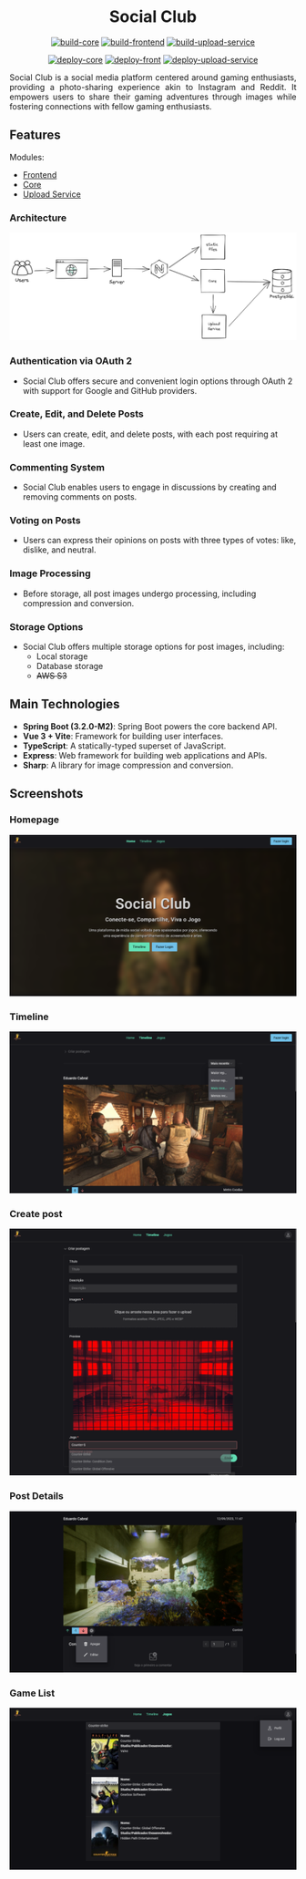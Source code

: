 <div align="center">

# Social Club
</div>

<div align="center">

[![build-core](https://github.com/FerroEduardo/social-club/actions/workflows/build-core.yaml/badge.svg)](https://github.com/FerroEduardo/social-club/actions/workflows/build-core.yaml)
[![build-frontend](https://github.com/FerroEduardo/social-club/actions/workflows/build-front.yaml/badge.svg)](https://github.com/FerroEduardo/social-club/actions/workflows/build-front.yaml)
[![build-upload-service](https://github.com/FerroEduardo/social-club/actions/workflows/build-upload-service.yaml/badge.svg)](https://github.com/FerroEduardo/social-club/actions/workflows/build-upload-service.yaml)

[![deploy-core](https://github.com/FerroEduardo/social-club/actions/workflows/deploy-core.yaml/badge.svg)](https://github.com/FerroEduardo/social-club/actions/workflows/deploy-core.yaml)
[![deploy-front](https://github.com/FerroEduardo/social-club/actions/workflows/deploy-front.yaml/badge.svg)](https://github.com/FerroEduardo/social-club/actions/workflows/deploy-front.yaml)
[![deploy-upload-service](https://github.com/FerroEduardo/social-club/actions/workflows/deploy-upload-service.yaml/badge.svg)](https://github.com/FerroEduardo/social-club/actions/workflows/deploy-upload-service.yaml)

</div>

<div align="justify">
Social Club is a social media platform centered around gaming enthusiasts, providing a photo-sharing experience akin to Instagram and Reddit. It empowers users to share their gaming adventures through images while fostering connections with fellow gaming enthusiasts.
</div>

## Features

Modules:
- [Frontend](/frontend)
- [Core](/core-backend)
- [Upload Service](/upload-service)

### Architecture

![architecture](/docs/architecture.png)

### Authentication via OAuth 2
- Social Club offers secure and convenient login options through OAuth 2 with support for Google and GitHub providers.

### Create, Edit, and Delete Posts
- Users can create, edit, and delete posts, with each post requiring at least one image.

### Commenting System
- Social Club enables users to engage in discussions by creating and removing comments on posts.

### Voting on Posts
- Users can express their opinions on posts with three types of votes: like, dislike, and neutral.

### Image Processing
- Before storage, all post images undergo processing, including compression and conversion.

### Storage Options
- Social Club offers multiple storage options for post images, including:
  - Local storage
  - Database storage
  - ~~AWS S3~~

## Main Technologies

- **Spring Boot (3.2.0-M2)**: Spring Boot powers the core backend API.
- **Vue 3 + Vite**: Framework for building user interfaces.
- **TypeScript**: A statically-typed superset of JavaScript.
- **Express**: Web framework for building web applications and APIs.
- **Sharp**: A library for image compression and conversion.

## Screenshots

### Homepage
![homepage](/docs/homepage.png)

### Timeline
![timeline](/docs/timeline.png)

### Create post
![post-create](/docs/post-create.png)

### Post Details
![post](/docs/post.png)

### Game List
![game-list](/docs/game-list.png)
